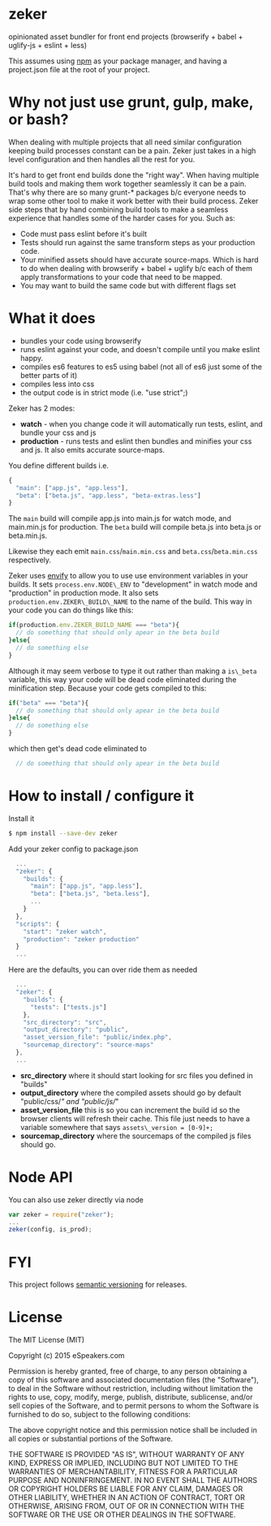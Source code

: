 # zeker
opinionated asset bundler for front end projects (browserify + babel + uglify-js + eslint + less)

This assumes using [npm](https://www.npmjs.com/) as your package manager, and having a project.json file at the root of your project.

# Why not just use grunt, gulp, make, or bash?
When dealing with multiple projects that all need similar configuration keeping build processes constant can be a pain. Zeker just takes in a high level configuration and then handles all the rest for you.

It's hard to get front end builds done the "right way". When having multiple build tools and making them work together seamlessly it can be a pain. That's why there are so many grunt-\* packages b/c everyone needs to wrap some other tool to make it work better with their build process. Zeker side steps that by hand combining build tools to make a seamless experience that handles some of the harder cases for you. Such as:
 * Code must pass eslint before it's built
 * Tests should run against the same transform steps as your production code.
 * Your minified assets should have accurate source-maps. Which is hard to do when dealing with browserify + babel + uglify b/c each of them apply transformations to your code that need to be mapped.
 * You may want to build the same code but with different flags set

# What it does
 * bundles your code using browserify
 * runs eslint against your code, and doesn't compile until you make eslint happy.
 * compiles es6 features to es5 using babel (not all of es6 just some of the better parts of it)
 * compiles less into css
 * the output code is in strict mode (i.e. "use strict";)

Zeker has 2 modes:
 * **watch** - when you change code it will automatically run tests, eslint, and bundle your css and js
 * **production** - runs tests and eslint then bundles and minifies your css and js. It also emits accurate source-maps.

You define different builds i.e.
```js
{
  "main": ["app.js", "app.less"],
  "beta": ["beta.js", "app.less", "beta-extras.less"]
}
```
The `main` build will compile app.js into main.js for watch mode, and main.min.js for production.
The `beta` build will compile beta.js into beta.js or beta.min.js.

Likewise they each emit `main.css`/`main.min.css` and `beta.css`/`beta.min.css` respectively.

Zeker uses [envify](https://www.npmjs.com/package/envify) to allow you to use use environment variables in your builds. It sets `process.env.NODE\_ENV` to "development" in watch mode and "production" in production mode. It also sets `production.env.ZEKER\_BUILD\_NAME` to the name of the build. This way in your code you can do things like this:
```js
if(production.env.ZEKER_BUILD_NAME === "beta"){
  // do something that should only apear in the beta build
}else{
  // do something else
}
```
Although it may seem verbose to type it out rather than making a `is\_beta` variable, this way your code will be dead code eliminated during the minification step. Because your code gets compiled to this:
```js
if("beta" === "beta"){
  // do something that should only apear in the beta build
}else{
  // do something else
}
```
which then get's dead code eliminated to
```js
  // do something that should only apear in the beta build
```

# How to install / configure it
Install it
```sh
$ npm install --save-dev zeker
```

Add your zeker config to package.json
```js
  ...
  "zeker": {
    "builds": {
      "main": ["app.js", "app.less"],
      "beta": ["beta.js", "beta.less"],
      ...
    }
  },
  "scripts": {
    "start": "zeker watch",
    "production": "zeker production"
  }
  ...
```

Here are the defaults, you can over ride them as needed
```js
  ...
  "zeker": {
    "builds": {
      "tests": ["tests.js"]
    },
    "src_directory": "src",
    "output_directory": "public",
    "asset_version_file": "public/index.php",
    "sourcemap_directory": "source-maps"
  },
  ...
```
 * **src\_directory** where it should start looking for src files you defined in "builds"
 * **output\_directory** where the compiled assets should go by default "public/css/*" and "public/js/*"
 * **asset\_version\_file** this is so you can increment the build id so the browser clients will refresh their cache. This file just needs to have a variable somewhere that says `assets\_version = [0-9]+;`
 * **sourcemap\_directory** where the sourcemaps of the compiled js files should go.

# Node API
You can also use zeker directly via node
```js
var zeker = require("zeker");
...
zeker(config, is_prod);
```

# FYI

This project follows [semantic versioning](http://semver.org/) for releases.

# License

The MIT License (MIT)

Copyright (c) 2015 eSpeakers.com

Permission is hereby granted, free of charge, to any person obtaining a copy
of this software and associated documentation files (the "Software"), to deal
in the Software without restriction, including without limitation the rights
to use, copy, modify, merge, publish, distribute, sublicense, and/or sell
copies of the Software, and to permit persons to whom the Software is
furnished to do so, subject to the following conditions:

The above copyright notice and this permission notice shall be included in all
copies or substantial portions of the Software.

THE SOFTWARE IS PROVIDED "AS IS", WITHOUT WARRANTY OF ANY KIND, EXPRESS OR
IMPLIED, INCLUDING BUT NOT LIMITED TO THE WARRANTIES OF MERCHANTABILITY,
FITNESS FOR A PARTICULAR PURPOSE AND NONINFRINGEMENT. IN NO EVENT SHALL THE
AUTHORS OR COPYRIGHT HOLDERS BE LIABLE FOR ANY CLAIM, DAMAGES OR OTHER
LIABILITY, WHETHER IN AN ACTION OF CONTRACT, TORT OR OTHERWISE, ARISING FROM,
OUT OF OR IN CONNECTION WITH THE SOFTWARE OR THE USE OR OTHER DEALINGS IN THE
SOFTWARE.
